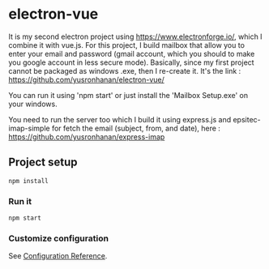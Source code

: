 # electron-vue

It is my second electron project using https://www.electronforge.io/, which I combine it with vue.js.
For this project, I build mailbox that allow you to enter your email and password (gmail account, which you should to make you google account in less secure mode).
Basically, since my first project cannot be packaged as windows .exe, then I re-create it. It's the link : https://github.com/yusronhanan/electron-vue/

You can run it using 'npm start' or just install the 'Mailbox Setup.exe' on your windows.

You need to run the server too which I build it using express.js and epsitec-imap-simple for fetch the email (subject, from, and date), here : https://github.com/yusronhanan/express-imap
## Project setup
```
npm install
```

### Run it
```
npm start
```



### Customize configuration
See [Configuration Reference](https://cli.vuejs.org/config/).
